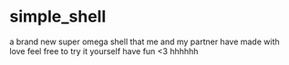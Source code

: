 # simple_shell
a brand new super omega shell that me and my partner have made with love
feel free to try it yourself
have fun <3
hhhhhh
